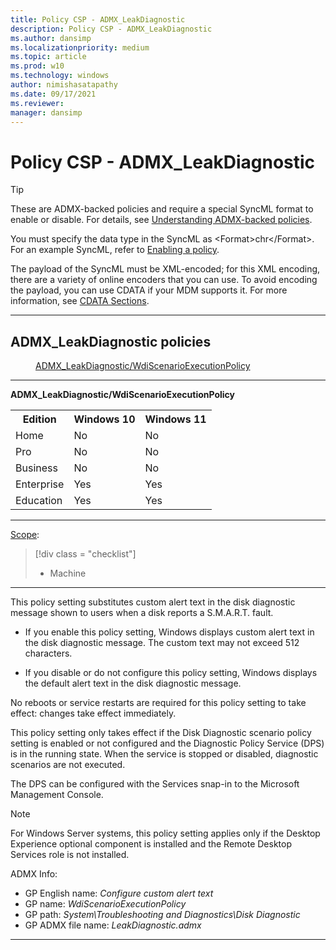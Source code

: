 ```yaml
---
title: Policy CSP - ADMX_LeakDiagnostic
description: Policy CSP - ADMX_LeakDiagnostic
ms.author: dansimp
ms.localizationpriority: medium
ms.topic: article
ms.prod: w10
ms.technology: windows
author: nimishasatapathy
ms.date: 09/17/2021
ms.reviewer: 
manager: dansimp
---
```


# Policy CSP - ADMX_LeakDiagnostic
>[!TIP]
> These are ADMX-backed policies and require a special SyncML format to enable or disable. For details, see [Understanding ADMX-backed policies](./understanding-admx-backed-policies.md).
> 
> You must specify the data type in the SyncML as &lt;Format&gt;chr&lt;/Format&gt;. For an example SyncML, refer to [Enabling a policy](./understanding-admx-backed-policies.md#enabling-a-policy).
> 
> The payload of the SyncML must be XML-encoded; for this XML encoding, there are a variety of online encoders that you can use. To avoid encoding the payload, you can use CDATA if your MDM supports it. For more information, see [CDATA Sections](http://www.w3.org/TR/REC-xml/#sec-cdata-sect).

<hr/>

<!--Policies-->
## ADMX_LeakDiagnostic policies  

<dl>
  <dd>
    <a href="#admx-leakdiagnostic-wdiscenarioexecutionpolicy">ADMX_LeakDiagnostic/WdiScenarioExecutionPolicy</a>
  </dd>
</dl>


<hr/>

<!--Policy-->
<a href="" id="admx-leakdiagnostic-wdiscenarioexecutionpolicy"></a>**ADMX_LeakDiagnostic/WdiScenarioExecutionPolicy**  

<!--SupportedSKUs-->
<table>
<tr>
    <th>Edition</th>
    <th>Windows 10</th>
    <th>Windows 11</th>
</tr>
<tr>
    <td>Home</td>
    <td>No</td>
    <td>No</td>
</tr>
<tr>
    <td>Pro</td>
    <td>No</td>
    <td>No</td>
</tr>
<tr>
    <td>Business</td>
    <td>No</td>
    <td>No</td>
</tr>
<tr>
    <td>Enterprise</td>
    <td>Yes</td>
    <td>Yes</td>
</tr>
<tr>
    <td>Education</td>
    <td>Yes</td>
    <td>Yes</td>
</tr>
</table>

<!--/SupportedSKUs-->
<hr/>

<!--Scope-->
[Scope](./policy-configuration-service-provider.md#policy-scope):

> [!div class = "checklist"]
> * Machine

<hr/>

<!--/Scope-->
<!--Description-->
This policy setting substitutes custom alert text in the disk diagnostic message shown to users when a disk reports a S.M.A.R.T. fault.  

- If you enable this policy setting, Windows displays custom alert text in the disk diagnostic message. The custom text may not exceed 512 characters.  

- If you disable or do not configure this policy setting, Windows displays the default alert text in the disk diagnostic message.  

No reboots or service restarts are required for this policy setting to take effect: changes take effect immediately.  

This policy setting only takes effect if the Disk Diagnostic scenario policy setting  is enabled or not configured and the Diagnostic Policy Service (DPS) is in the running state. When the service is stopped or disabled, diagnostic scenarios are not executed. 

The DPS can be configured with the Services snap-in to the Microsoft Management Console.  

> [!NOTE]
> For Windows Server systems, this policy setting applies only if the Desktop Experience optional component is installed and the Remote Desktop Services role is not installed.

<!--/Description-->


<!--ADMXBacked-->
ADMX Info:  
-   GP English name: *Configure custom alert text*
-   GP name: *WdiScenarioExecutionPolicy*
-   GP path: *System\Troubleshooting and Diagnostics\Disk Diagnostic*
-   GP ADMX file name: *LeakDiagnostic.admx*

<!--/ADMXBacked-->
<!--/Policy-->
<hr/>

<!--Policies-->



<!--/Policies-->

